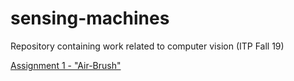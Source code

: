 # sensing-machines
Repository containing work related to computer vision (ITP Fall 19)


[Assignment 1 - "Air-Brush"](https://github.com/deibid/sensing-machines/tree/master/air-gesture-camera-fingers)


